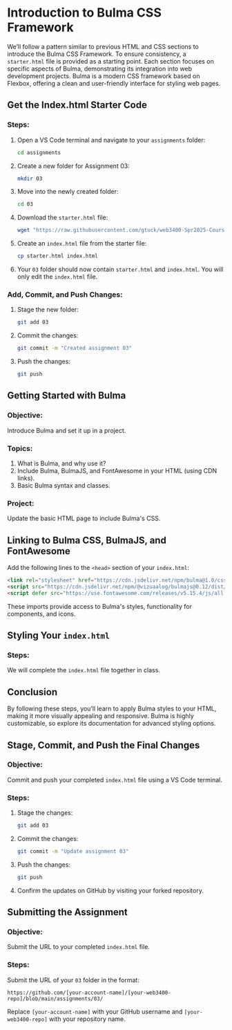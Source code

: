 # Introduction to Bulma CSS Framework

We’ll follow a pattern similar to previous HTML and CSS sections to introduce the Bulma CSS Framework. To ensure consistency, a `starter.html` file is provided as a starting point. Each section focuses on specific aspects of Bulma, demonstrating its integration into web development projects. Bulma is a modern CSS framework based on Flexbox, offering a clean and user-friendly interface for styling web pages.

## Get the Index.html Starter Code

### Steps:

1. Open a VS Code terminal and navigate to your `assignments` folder:
   ```bash
   cd assignments
   ```
2. Create a new folder for Assignment 03:
   ```bash
   mkdir 03
   ```
3. Move into the newly created folder:
   ```bash
   cd 03
   ```
4. Download the `starter.html` file:
   ```bash
   wget "https://raw.githubusercontent.com/gtuck/web3400-Spr2025-Course-Docs/refs/heads/main/assignments/03/starter.html"
   ```
5. Create an `index.html` file from the starter file:
   ```bash
   cp starter.html index.html
   ```
6. Your `03` folder should now contain `starter.html` and `index.html`. You will only edit the `index.html` file.

### Add, Commit, and Push Changes:

1. Stage the new folder:
   ```bash
   git add 03
   ```
2. Commit the changes:
   ```bash
   git commit -m "Created assignment 03"
   ```
3. Push the changes:
   ```bash
   git push
   ```

## Getting Started with Bulma

### Objective:

Introduce Bulma and set it up in a project.

### Topics:

1. What is Bulma, and why use it?
2. Include Bulma, BulmaJS, and FontAwesome in your HTML (using CDN links).
3. Basic Bulma syntax and classes.

### Project:

Update the basic HTML page to include Bulma's CSS.

## Linking to Bulma CSS, BulmaJS, and FontAwesome

Add the following lines to the `<head>` section of your `index.html`:

```html
<link rel="stylesheet" href="https://cdn.jsdelivr.net/npm/bulma@1.0/css/bulma.min.css">
<script src="https://cdn.jsdelivr.net/npm/@vizuaalog/bulmajs@0.12/dist/bulma.min.js"></script>
<script defer src="https://use.fontawesome.com/releases/v5.15.4/js/all.js"></script>
```

These imports provide access to Bulma's styles, functionality for components, and icons.

## Styling Your `index.html`

### Steps:

We will complete the `index.html` file together in class.

## Conclusion

By following these steps, you’ll learn to apply Bulma styles to your HTML, making it more visually appealing and responsive. Bulma is highly customizable, so explore its documentation for advanced styling options.

## Stage, Commit, and Push the Final Changes

### Objective:

Commit and push your completed `index.html` file using a VS Code terminal.

### Steps:

1. Stage the changes:
   ```bash
   git add 03
   ```
2. Commit the changes:
   ```bash
   git commit -m "Update assignment 03"
   ```
3. Push the changes:
   ```bash
   git push
   ```
4. Confirm the updates on GitHub by visiting your forked repository.

## Submitting the Assignment

### Objective:

Submit the URL to your completed `index.html` file.

### Steps:

Submit the URL of your `03` folder in the format:
```
https://github.com/[your-account-name]/[your-web3400-repo]/blob/main/assignments/03/
```
Replace `[your-account-name]` with your GitHub username and `[your-web3400-repo]` with your repository name.
